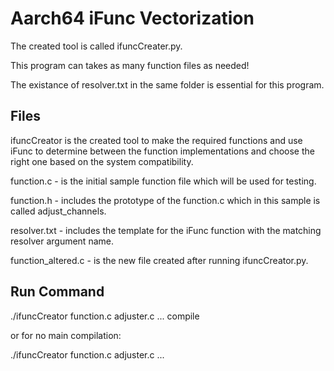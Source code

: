 # Aarch64 iFunc Vectorization

The created tool is called ifuncCreater.py.

This program can takes as many function files as needed!

The existance of resolver.txt in the same folder is essential for this program.

## Files

ifuncCreator is the created tool to make the required functions and use iFunc to determine between the function implementations and choose the right one based on the system compatibility.

function.c - is the initial sample function file which will be used for testing.

function.h - includes the prototype of the function.c which in this sample is called adjust_channels.

resolver.txt - includes the template for the iFunc function with the matching resolver argument name.

function_altered.c - is the new file created after running ifuncCreator.py.

## Run Command

./ifuncCreator function.c adjuster.c ... compile


or for no main compilation:

./ifuncCreator function.c adjuster.c ...

